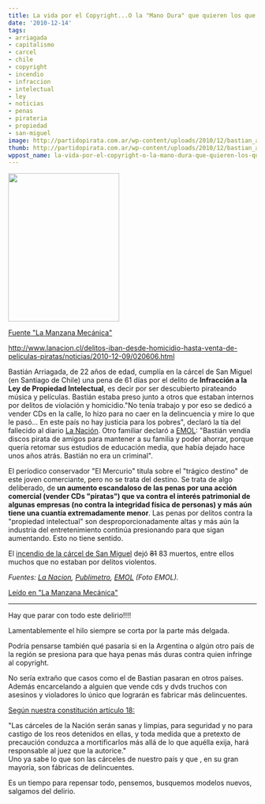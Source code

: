 ```yaml
---
title: La vida por el Copyright...O la "Mano Dura" que quieren los que lo defienden
date: '2010-12-14'
tags:
- arriagada
- capitalismo
- carcel
- chile
- copyright
- incendio
- infraccion
- intelectual
- ley
- noticias
- penas
- pirateria
- propiedad
- san-miguel
image: http://partidopirata.com.ar/wp-content/uploads/2010/12/bastian_arriagada.jpg
thumb: http://partidopirata.com.ar/wp-content/uploads/2010/12/bastian_arriagada.jpg
wppost_name: la-vida-por-el-copyright-o-la-mano-dura-que-quieren-los-que-lo-defienden
---
```


<a href="http://partidopirata.com.ar/wp-content/uploads/2010/12/bastian_arriagada.jpg"><img class="aligncenter size-medium wp-image-338" title="bastian arriagada" src="http://partidopirata.com.ar/wp-content/uploads/2010/12/bastian_arriagada-225x300.jpg" alt="" width="225" height="300" /></a>

<a href="http://www.manzanamecanica.org/2010/12/esta_es_la_mano_dura_contra_la_pirateria_quemado_vivo_en_la_carcel_estaba_preso_por_vender_cds.html" target="_blank">Fuente "La Manzana Mecánica"</a>
<div>
<div>

<a title="http://www.lanacion.cl/delitos-iban-desde-homicidio-hasta-venta-de-peliculas-piratas/noticias/2010-12-09/020606.html" href="http://www.lanacion.cl/delitos-iban-desde-homicidio-hasta-venta-de-peliculas-piratas/noticias/2010-12-09/020606.html">http://www.lanacion.cl/delitos-iban-desde-homicidio-hasta-venta-de-peliculas-piratas/noticias/2010-12-09/020606.html</a>

Bastián Arriagada, de 22 años de edad, cumplía en la cárcel de San Miguel (en Santiago de Chile) una pena de 61 días por el delito de <strong>Infracción a la Ley de Propiedad Intelectual</strong>, es decir por ser descubierto pirateando música y películas. Bastián estaba preso junto a otros que estaban internos por delitos de violación y homicidio."No tenía trabajo y por eso se dedicó a vender CDs en la calle, lo hizo para no caer en la delincuencia y mire lo que le pasó… En este país no hay justicia para los pobres", declaró la tía del fallecido al diario <a href="http://www.lanacion.cl/delitos-iban-desde-homicidio-hasta-venta-de-peliculas-piratas/noticias/2010-12-09/020606.html">La Nación</a>. Otro familiar declaró a <a href="http://www.emol.com/noticias/nacional/detalle/detallenoticias.asp?idnoticia=451700">EMOL</a>: "Bastián vendía discos pirata de amigos para mantener a su familia y poder ahorrar, porque quería retomar sus estudios de educación media, que había dejado hace unos años atrás. Bastián no era un criminal".

El períodico conservador "El Mercurio" titula sobre el "trágico destino" de este joven comerciante, pero no se trata del destino. Se trata de algo deliberado, de <strong>un aumento escandaloso de las penas por una acción comercial (vender CDs "piratas") que va contra el interés patrimonial de algunas empresas (no contra la integridad física de personas) y más aún tiene una cuantía extremadamente menor</strong>. Las penas por delitos contra la "propiedad intelectual" son desproporcionadamente altas y más aún la industria del entretenimiento continúa presionando para que sigan aumentando. Esto no tiene sentido.

El <a href="http://www.latercera.com/multimedia/interactivo/2010/12/687-34264-4-radiografia-de-la-tragedia-en-la-carcel-de-san-miguel.shtml">incendio de la cárcel de San Miguel</a> dejó <span style="text-decoration: line-through;">81</span> 83 muertos, entre ellos muchos que no estaban por delitos violentos.

<em>Fuentes: <a href="http://www.lanacion.cl/delitos-iban-desde-homicidio-hasta-venta-de-peliculas-piratas/noticias/2010-12-09/020606.html">La Nacion</a>, <a href="http://www.publimetro.cl/nota/cronica/detallan-condenas-de-primeros-15-identificados-fallecidos-tras-incendio-en-carcel-de-san-miguel/CPIjlh%21MxsIV4NuGlmGEbBt2ZqNbg/">Publimetro</a>, <a href="http://www.emol.com/noticias/nacional/detalle/detallenoticias.asp?idnoticia=451700">EMOL</a> (Foto EMOL).</em>

</div>
</div>
<a href="http://www.manzanamecanica.org/2010/12/esta_es_la_mano_dura_contra_la_pirateria_quemado_vivo_en_la_carcel_estaba_preso_por_vender_cds.html" target="_blank">Leído en "La Manzana Mecánica"</a>

<hr />

Hay que parar con todo este delirio!!!!

Lamentablemente el hilo siempre se corta por la parte más delgada.

Podría pensarse también qué pasaría si en la Argentina o algún otro país de la región se presiona para que haya penas más duras contra quien infringe al copyright.

No sería extraño que casos como el de Bastian pasaran en otros países. Además encarcelando a alguien que vende cds y dvds truchos con asesinos y violadores lo único que lograrán es fabricar más delincuentes.

<a href="http://www.senado.gov.ar/web/interes/constitucion/capitulo1.php" target="_blank">Según nuestra constitución artículo 18:</a>
<div>"Las cárceles de la Nación serán sanas y limpias, para seguridad y no para castigo de los reos detenidos en ellas, y toda medida que a pretexto de precaución conduzca a mortificarlos más allá de lo que aquélla exija, hará responsable al juez que la autorice."</div>
Uno ya sabe lo que son las cárceles de nuestro país y que , en su gran mayoría, son fábricas de delincuentes.

Es un tiempo para repensar todo, pensemos, busquemos modelos nuevos, salgamos del delirio.
